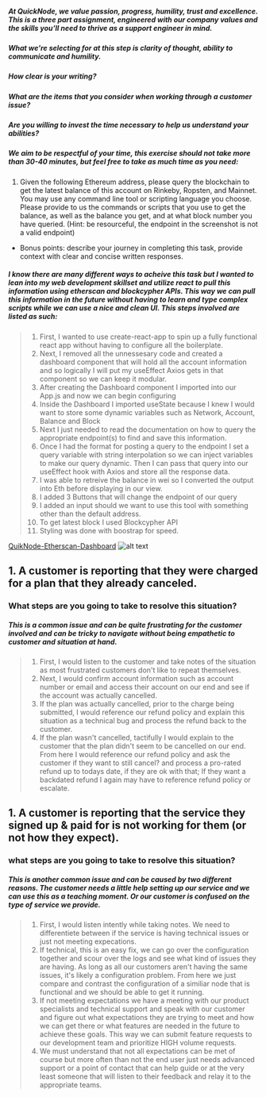 ##### At QuickNode, we value passion, progress, humility, trust and excellence. This is a three part assignment, engineered with our company values and the skills you’ll need to thrive as a support engineer in mind.

##### What we're selecting for at this step is clarity of thought, ability to communicate and humility.

##### How clear is your writing?

##### What are the items that you consider when working through a customer issue?

##### Are you willing to invest the time necessary to help us understand your abilities?

##### We aim to be respectful of your time, this exercise should not take more than 30-40 minutes, but feel free to take as much time as you need:

1. Given the following Ethereum address, please query the blockchain to get the latest balance of this account on Rinkeby, Ropsten, and Mainnet. You may use any command line tool or scripting language you choose. Please provide to us the commands or scripts that you use to get the balance, as well as the balance you get, and at what block number you have queried. (Hint: be resourceful, the endpoint in the screenshot is not a valid endpoint)

- Bonus points: describe your journey in completing this task, provide context with clear and concise written responses.

##### I know there are many different ways to acheive this task but I wanted to lean into my web development skillset and utilize react to pull this information using etherscan and blockcypher APIs. This way we can pull this information in the future without having to learn and type complex scripts while we can use a nice and clean UI. This steps involved are listed as such:

> 1. First, I wanted to use create-react-app to spin up a fully functional react app without having to configure all the boilerplate.
> 2. Next, I removed all the unnessesary code and created a dashboard component that will hold all the account information and so logically I will put my useEffect Axios gets in that component so we can keep it modular.
> 3. After creating the Dashboard component I imported into our App.js and now we can begin configuring
> 4. Inside the Dashboard I imported useState because I knew I would want to store some dynamic variables such as Network, Account, Balance and Block
> 5. Next I just needed to read the documentation on how to query the appropriate endpoint(s) to find and save this information.
> 6. Once I had the format for posting a query to the endpoint I set a query variable with string interpolation so we can inject variables to make our query dynamic. Then I can pass that query into our useEffect hook with Axios and store all the response data.
> 7. I was able to retreive the balance in wei so I converted the output into Eth before displaying in our view.
> 8. I added 3 Buttons that will change the endpoint of our query
> 9. I added an input should we want to use this tool with something other than the default address.
> 10. To get latest block I used Blockcypher API
> 11. Styling was done with boostrap for speed.

[QuikNode-Etherscan-Dashboard](https://quiknode-dash.netlify.app/)
![alt text](https://img001.prntscr.com/file/img001/bszQ9VGBRoyxuHHofsGlLA.png)

## 1. A customer is reporting that they were charged for a plan that they already canceled.

### What steps are you going to take to resolve this situation?

##### This is a common issue and can be quite frustrating for the customer involved and can be tricky to navigate without being empathetic to customer and situation at hand.

> 1. First, I would listen to the customer and take notes of the situation as most frustrated customers don't like to repeat themselves.
> 2. Next, I would confirm account information such as account number or email and access their account on our end and see if the account was actually cancelled.
> 3. If the plan was actually cancelled, prior to the charge being submitted, I would reference our refund policy and explain this situation as a technical bug and process the refund back to the customer.
> 4. If the plan wasn't cancelled, tactifully I would explain to the customer that the plan didn't seem to be cancelled on our end. From here I would reference our refund policy and ask the customer if they want to still cancel? and process a pro-rated refund up to todays date, if they are ok with that; If they want a backdated refund I again may have to reference refund policy or escalate.

## 1. A customer is reporting that the service they signed up & paid for is not working for them (or not how they expect).

### what steps are you going to take to resolve this situation?

##### This is another common issue and can be caused by two different reasons. The customer needs a little help setting up our service and we can use this as a teaching moment. Or our customer is confused on the type of service we provide.

> 1. First, I would listen intently while taking notes. We need to differentiete between if the service is having technical issues or just not meeting expecations.
> 2. If technical, this is an easy fix, we can go over the configuration together and scour over the logs and see what kind of issues they are having. As long as all our customers aren't having the same issues, it's likely a configuration problem. From here we just compare and contrast the configuration of a similiar node that is functional and we should be able to get it running.
> 3. If not meeting expectations we have a meeting with our product specialists and technical support and speak with our customer and figure out what expectations they are trying to meet and how we can get there or what features are needed in the future to achieve these goals. This way we can submit feature requests to our development team and prioritize HIGH volume requests.
> 4. We must understand that not all expectations can be met of course but more often than not the end user just needs advanced support or a point of contact that can help guide or at the very least someone that will listen to their feedback and relay it to the appropriate teams.
